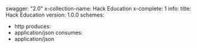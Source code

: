 swagger: "2.0"
x-collection-name: Hack Education
x-complete: 1
info:
  title: Hack Education
  version: 1.0.0
schemes:
- http
produces:
- application/json
consumes:
- application/json